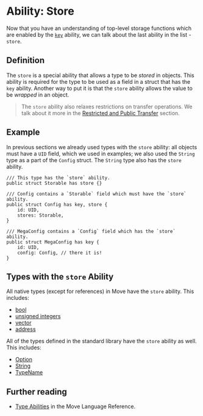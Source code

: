# Ability: Store

Now that you have an understanding of top-level storage functions which are enabled by the [`key`](./key-ability.md) ability, we can talk about the last ability in the list - `store`.

## Definition

The `store` is a special ability that allows a type to be _stored_ in objects. This ability is required for the type to be used as a field in a struct that has the `key` ability. Another way to put it is that the `store` ability allows the value to be _wrapped_ in an object.

> The `store` ability also relaxes restrictions on transfer operations. We talk about it more in the [Restricted and Public Transfer](./restricted-and-public-transfer.md) section.

## Example

In previous sections we already used types with the `store` ability: all objects must have a `UID` field, which we used in examples; we also used the `String` type as a part of the `Config` struct. The `String` type also has the `store` ability.

```move
/// This type has the `store` ability.
public struct Storable has store {}

/// Config contains a `Storable` field which must have the `store` ability.
public struct Config has key, store {
    id: UID,
    stores: Storable,
}

/// MegaConfig contains a `Config` field which has the `store` ability.
public struct MegaConfig has key {
    id: UID,
    config: Config, // there it is!
}
```

## Types with the `store` Ability

All native types (except for references) in Move have the `store` ability. This includes:

- [bool](./../move-basics/primitive-types.md#booleans)
- [unsigned integers](./../move-basics/primitive-types.md#integers)
- [vector](./../move-basics/vector.md)
- [address](./../move-basics/address.md)

All of the types defined in the standard library have the `store` ability as well. This includes:

- [Option](./../move-basics/option.md)
- [String](./../move-basics/string.md)
- [TypeName](./../move-basics/type-reflection.md#typename)

## Further reading

- [Type Abilities](/reference/type-abilities.html) in the Move Language Reference.
